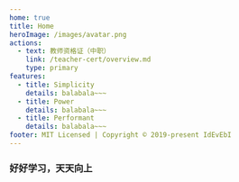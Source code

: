 ```yaml
---
home: true
title: Home
heroImage: /images/avatar.png
actions:
  - text: 教师资格证（中职）
    link: /teacher-cert/overview.md
    type: primary
features:
  - title: Simplicity
    details: balabala~~~
  - title: Power
    details: balabala~~~
  - title: Performant
    details: balabala~~~
footer: MIT Licensed | Copyright © 2019-present IdEvEbI
---
```


### 好好学习，天天向上
